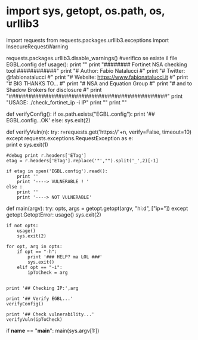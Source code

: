 # import sys, getopt, os.path, os, urllib3
import requests 
from requests.packages.urllib3.exceptions import InsecureRequestWarning

requests.packages.urllib3.disable_warnings()
#verifico se esiste il file EGBL.config
def usage():
    print ""
    print "######## Fortinet NSA checking tool ############"
    print "# Author:   Fabio Natalucci                    #"
    print "# Twitter: @fabionatalucci                     #"
    print "# Website: https://www.fabionatalucci.it       #"
    print "#                BIG THANKS TO...              #"
    print "#            NSA and Equation Group            #"
    print "#       and to Shadow Brokers for disclosure   #"
    print "################################################"
    print "USAGE: ./check_fortinet_ip -i IP"
    print ""
    print ""

def verifyConfig():
    if os.path.exists("EGBL.config"):
        print '## EGBL.config...OK'
    else: sys.exit(2)

def verifyVuln(n):
    try:
        r=requests.get('https://'+n, verify=False, timeout=10)
    except requests.exceptions.RequestException as e:   
        print e
        sys.exit(1)
    
    #debug print r.headers['ETag']
    etag = r.headers['ETag'].replace('"',"").split('_',2)[-1]
    
    if etag in open('EGBL.config').read():
        print ''
        print '----> VULNERABLE ! '
    else :
        print ''
        print '----> NOT VULNERABLE'


def main(argv):
    try:
        opts, args = getopt.getopt(argv, "hi:d", ["ip="])
    except getopt.GetoptError:
        usage()
        sys.exit(2)

    if not opts:
        usage()
        sys.exit(2)

    for opt, arg in opts:
        if opt == "-h":
            print '### HELP? ma LOL ###'
            sys.exit()
        elif opt == "-i":
            ipToCheck = arg
         

    print '## Checking IP:',arg

    print '## Verify EGBL...'
    verifyConfig()
     
    print '## Check vulnerability...'
    verifyVuln(ipToCheck)

if __name__ == "__main__":
    main(sys.argv[1:])
